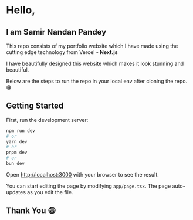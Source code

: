 # Hello, 
## I am Samir Nandan Pandey

This repo consists of my portfolio website which I have made using the cutting edge technology from Vercel - **Next.js** 

I have beautifully designed this website which makes it look stunning and beautiful.

Below are the steps to run the repo in your local env after cloning the repo. 😁

## Getting Started

First, run the development server:

```bash
npm run dev
# or
yarn dev
# or
pnpm dev
# or
bun dev
```

Open [http://localhost:3000](http://localhost:3000) with your browser to see the result.

You can start editing the page by modifying `app/page.tsx`. The page auto-updates as you edit the file.



## Thank You 😁